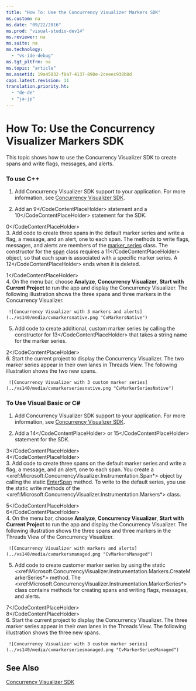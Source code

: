```yaml
---
title: "How To: Use the Concurrency Visualizer Markers SDK"
ms.custom: na
ms.date: "09/22/2016"
ms.prod: "visual-studio-dev14"
ms.reviewer: na
ms.suite: na
ms.technology: 
  - "vs-ide-debug"
ms.tgt_pltfrm: na
ms.topic: "article"
ms.assetid: 19a45032-f8a7-4137-890e-2ceeec938b8d
caps.latest.revision: 11
translation.priority.ht: 
  - "de-de"
  - "ja-jp"
---
```

# How To: Use the Concurrency Visualizer Markers SDK
This topic shows how to use the Concurrency Visualizer SDK to create spans and write flags, messages, and alerts.  
  
### To use C++  
  
1.  Add Concurrency Visualizer SDK support to your application. For more information, see [Concurrency Visualizer SDK](../vs140/concurrency-visualizer-sdk.md).  
  
2.  Add an <CodeContentPlaceHolder>9\</CodeContentPlaceHolder> statement and a <CodeContentPlaceHolder>10\</CodeContentPlaceHolder> statement for the SDK.  
  
<CodeContentPlaceHolder>0\</CodeContentPlaceHolder>  
3.  Add code to create three spans in the default marker series and write a flag, a message, and an alert, one to each span. The methods to write flags, messages, and alerts are members of the [marker_series](../vs140/marker_series-class.md) class. The constructor for the [span](../vs140/span-class.md) class requires a <CodeContentPlaceHolder>11\</CodeContentPlaceHolder> object, so that each span is associated with a specific marker series. A <CodeContentPlaceHolder>12\</CodeContentPlaceHolder> ends when it is deleted.  
  
<CodeContentPlaceHolder>1\</CodeContentPlaceHolder>  
4.  On the menu bar, choose **Analyze**, **Concurrency Visualizer**, **Start with Current Project** to run the app and display the Concurrency Visualizer. The following illustration shows the three spans and three markers in the Concurrency Visualizer.  
  
     ![Concurrency Visualizer with 3 markers and alerts](../vs140/media/cvmarkersnative.png "CvMarkersNative")  
  
5.  Add code to create additional, custom marker series by calling the constructor for <CodeContentPlaceHolder>13\</CodeContentPlaceHolder> that takes a string name for the marker series.  
  
<CodeContentPlaceHolder>2\</CodeContentPlaceHolder>  
6.  Start the current project to display the Concurrency Visualizer. The two marker series appear in their own lanes in Threads View. The following illustration shows the two new spans.  
  
     ![Concurrency Visualizer with 3 custom marker series](../vs140/media/cvmarkerseriesnative.png "CvMarkerSeriesNative")  
  
### To Use Visual Basic or C#  
  
1.  Add Concurrency Visualizer SDK support to your application. For more information, see [Concurrency Visualizer SDK](../vs140/concurrency-visualizer-sdk.md).  
  
2.  Add a <CodeContentPlaceHolder>14\</CodeContentPlaceHolder> or <CodeContentPlaceHolder>15\</CodeContentPlaceHolder> statement for the SDK.  
  
<CodeContentPlaceHolder>3\</CodeContentPlaceHolder>  
<CodeContentPlaceHolder>4\</CodeContentPlaceHolder>  
3.  Add code to create three spans on the default marker series and write a flag, a message, and an alert, one to each span. You create a \<xref:Microsoft.ConcurrencyVisualizer.Instrumentation.Span*> object by calling the static [EnterSpan](assetId:///EnterSpan?qualifyHint=False&autoUpgrade=True) method. To write to the default series, you use the static write methods of the \<xref:Microsoft.ConcurrencyVisualizer.Instrumentation.Markers*> class.  
  
<CodeContentPlaceHolder>5\</CodeContentPlaceHolder>  
<CodeContentPlaceHolder>6\</CodeContentPlaceHolder>  
4.  On the menu bar, choose **Analyze**, **Concurrency Visualizer**, **Start with Current Project** to run the app and display the Concurrency Visualizer. The following illustration shows the three spans and three markers in the Threads View of the Concurrency Visualizer.  
  
     ![Concurrency Visualizer with markers and alerts](../vs140/media/cvmarkersmanaged.png "CvMarkersManaged")  
  
5.  Add code to create customer marker series by using the static \<xref:Microsoft.ConcurrencyVisualizer.Instrumentation.Markers.CreateMarkerSeries*> method. The \<xref:Microsoft.ConcurrencyVisualizer.Instrumentation.MarkerSeries*> class contains methods for creating spans and writing flags, messages, and alerts.  
  
<CodeContentPlaceHolder>7\</CodeContentPlaceHolder>  
<CodeContentPlaceHolder>8\</CodeContentPlaceHolder>  
6.  Start the current project to display the Concurrency Visualizer. The three marker series appear in their own lanes in the Threads View. The following illustration shows the three new spans.  
  
     ![Concurrency Visualizer with 3 custom marker series](../vs140/media/cvmarkerseriesmanaged.png "CvMarkerSeriesManaged")  
  
## See Also  
 [Concurrency Visualizer SDK](../vs140/concurrency-visualizer-sdk.md)